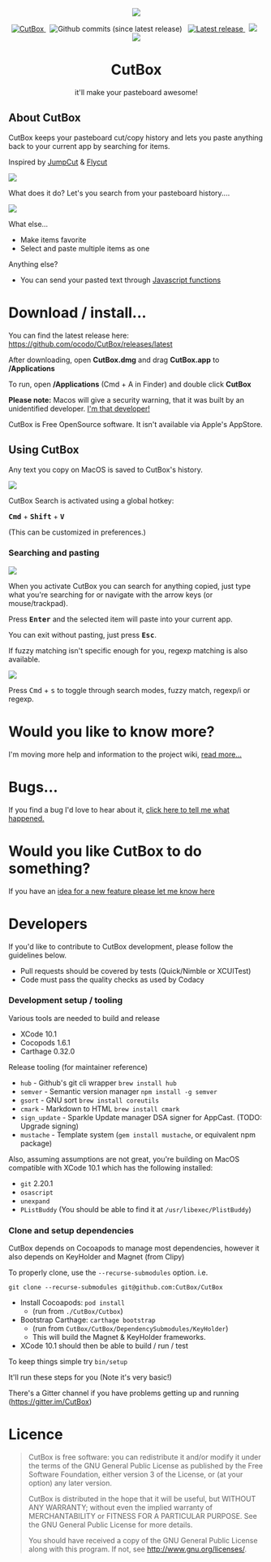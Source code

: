 <p align="center">
  <img src="CutBox/CutBox/GraphicAssets/cutbox-icon.png">
</p>

<p align="center">
  <a href="https://github.com/ocodo/CutBox/releases/download/1.4.0/CutBox.dmg"> <img src="https://img.shields.io/github/release/ocodo/CutBox.svg" alt="CutBox"/> </a> &nbsp;
  <img src="https://img.shields.io/github/commits-since/ocodo/CutBox/latest.svg" alt="Github commits (since latest release)"/> &nbsp;
  <a href="https://github.com/ocodo/CutBox/releases/download/1.4.0/CutBox.dmg"> <img src="https://img.shields.io/github/downloads/ocodo/CutBox/latest/CutBox.dmg.svg" alt="Latest release"/> </a>
&nbsp;
  <a href="https://gitter.im/CutBox/Lobby" title="Chat about CutBox"/><img src="https://badges.gitter.im/cutbox/CutBox.png"/></a>
  &nbsp;
  <a href="https://www.codacy.com/app/jasonm23/CutBox?utm_source=github.com&amp;utm_medium=referral&amp;utm_content=cutbox/CutBox&amp;utm_campaign=Badge_Grade"> <img src="https://api.codacy.com/project/badge/Grade/1e2514342ff44f24ab5e2eb8c79f4f2b"/> </a>
</p>

<div align="center">
  <h1>CutBox</h1>
  <p>it'll make your pasteboard awesome!</p>
</div>

## About CutBox

CutBox keeps your pasteboard cut/copy history and lets you paste
anything back to your current app by searching for items.

Inspired by [JumpCut](https://github.com/snark/jumpcut) & [Flycut](https://github.com/TermiT/Flycut)

![](CutBox/CutBox/GraphicAssets/cutbox-search-bar.png)

What does it do? Let's you search from your pasteboard history....

![](CutBox/CutBox/GraphicAssets/cutbox-search-fuzzy.png)

What else...

- Make items favorite
- Select and paste multiple items as one

Anything else?

- You can send your pasted text through [Javascript functions](https://github.com/cutbox/CutBox/wiki/Javascript-support)

# Download / install...

You can find the latest release here: https://github.com/ocodo/CutBox/releases/latest

After downloading, open **CutBox.dmg** and drag **CutBox.app** to **/Applications**

To run, open **/Applications** (Cmd + A in Finder) and double click **CutBox**

**Please note:** Macos will give a security warning, that it was built
by an unidentified developer.  [I'm that developer!](https://github.com/jasonm23)

CutBox is Free OpenSource software. It isn't available via Apple's AppStore.

## Using CutBox

Any text you copy on MacOS is saved to CutBox's history.

![](CutBox/CutBox/GraphicAssets/cutbox-menu.png)

CutBox Search is activated using a global hotkey:

<kbd>**Cmd**</kbd> + <kbd>**Shift**</kbd> + <kbd>**V**</kbd>

(This can be customized in preferences.)

### Searching and pasting

![](CutBox/CutBox/GraphicAssets/cutbox-search-fuzzy.png)

When you activate CutBox you can search for anything copied, just type
what you're searching for or navigate with the arrow keys (or
mouse/trackpad).

Press <kbd>**Enter**</kbd> and the selected item will paste into your
current app.

You can exit without pasting, just press <kbd>**Esc**</kbd>.

If fuzzy matching isn't specific enough for you, regexp matching is
also available.

![](CutBox/CutBox/GraphicAssets/cutbox-search-mode.gif)

Press <kbd>Cmd</kbd> + <kbd>s</kbd> to toggle through search modes,
fuzzy match, regexp/i or regexp.

# Would you like to know more?

I'm moving more help and information to the project wiki, [read more...](https://github.com/cutbox/CutBox/wiki)

# Bugs...

If you find a bug I'd love to hear about it, [click here to tell me
what happened.](https://github.com/cutbox/CutBox/issues/new?template=ISSUE_TEMPLATE.md)

# Would you like CutBox to do something?

If you have an [idea for a new feature please let me know
here](https://github.com/cutbox/CutBox/issues/new?template=feature.md)

# Developers

If you'd like to contribute to CutBox development, please follow the guidelines below.

- Pull requests should be covered by tests (Quick/Nimble or XCUITest)
- Code must pass the quality checks as used by Codacy

### Development setup / tooling

Various tools are needed to build and release

- XCode 10.1
- Cocopods 1.6.1
- Carthage 0.32.0

Release tooling (for maintainer reference)

- `hub` - Github's git cli wrapper `brew install hub`
- `semver` - Semantic version manager `npm install -g semver`
- `gsort` - GNU sort `brew install coreutils`
- `cmark` - Markdown to HTML `brew install cmark`
- `sign_update` - Sparkle Update manager DSA signer for AppCast. (TODO: Upgrade signing)
- `mustache` - Template system (`gem install mustache`, or equivalent npm package)

Also, assuming assumptions are not great,  you're building on MacOS compatible with XCode 10.1 which has the following installed:

- `git` 2.20.1
- `osascript`
- `unexpand`
- `PListBuddy` (You should be able to find it at `/usr/libexec/PlistBuddy`)

### Clone and setup dependencies

CutBox depends on Cocoapods to manage most dependencies, however it also depends on KeyHolder and Magnet (from Clipy)

To properly clone, use the `--recurse-submodules` option. i.e.

    git clone --recurse-submodules git@github.com:CutBox/CutBox

- Install Cocoapods: `pod install`
  - (run from `./CutBox/Cutbox`)
- Bootstrap Carthage: `carthage bootstrap`
  - (run from `CutBox/CutBox/DependencySubmodules/KeyHolder`)
  - This will build the Magnet & KeyHolder frameworks.
- XCode 10.1 should then be able to build / run / test

To keep things simple try `bin/setup`

It'll run these steps for you (Note it's very basic!)

There's a Gitter channel if you have problems getting up and running (https://gitter.im/CutBox)

# Licence

> CutBox is free software: you can redistribute it and/or modify
> it under the terms of the GNU General Public License as published by
> the Free Software Foundation, either version 3 of the License, or
> (at your option) any later version.
>
> CutBox is distributed in the hope that it will be useful,
> but WITHOUT ANY WARRANTY; without even the implied warranty of
> MERCHANTABILITY or FITNESS FOR A PARTICULAR PURPOSE.  See the
> GNU General Public License for more details.
>
> You should have received a copy of the GNU General Public License
> along with this program.  If not, see <http://www.gnu.org/licenses/>.
